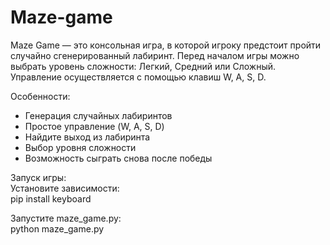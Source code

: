# Maze-game

Maze Game — это консольная игра, в которой игроку предстоит пройти случайно сгенерированный лабиринт. Перед началом игры можно выбрать уровень сложности: Легкий, Средний или Сложный. Управление осуществляется с помощью клавиш W, A, S, D.

Особенности:
- Генерация случайных лабиринтов  
- Простое управление (W, A, S, D)  
- Найдите выход из лабиринта  
- Выбор уровня сложности  
- Возможность сыграть снова после победы  

Запуск игры:  
Установите зависимости:  
pip install keyboard  

Запустите maze_game.py:  
python maze_game.py  
